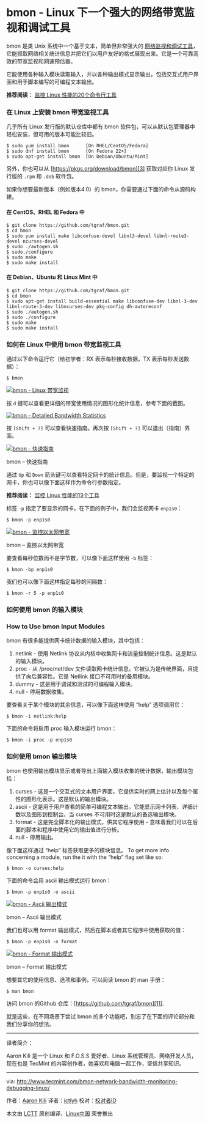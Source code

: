 bmon - Linux 下一个强大的网络带宽监视和调试工具
============================================================

bmon 是类 Unix 系统中一个基于文本，简单但非常强大的 [网络监视和调试工具][1]，它能抓取网络相关统计信息并把它们以用户友好的格式展现出来。它是一个可靠高效的带宽监视和网速预估器。

它能使用各种输入模块读取输入，并以各种输出模式显示输出，包括交互式用户界面和用于脚本编写的可编程文本输出。

**推荐阅读：** [监控 Linux 性能的20个命令行工具][2]

### 在 Linux 上安装 bmon 带宽监视工具

几乎所有 Linux 发行版的默认仓库中都有 bmon 软件包，可以从默认包管理器中轻松安装，但可用的版本可能比较旧。

```
$ sudo yum install bmon      [On RHEL/CentOS/Fedora]
$ sudo dnf install bmon      [On Fedora 22+]
$ sudo apt-get install bmon  [On Debian/Ubuntu/Mint]
```

另外，你也可以从 [https://pkgs.org/download/bmon][3] 获取对应你 Linux 发行版的 `.rpm` 和 `.deb` 软件包。

如果你想要最新版本（例如版本4.0）的 bmon，你需要通过下面的命令从源码构建。

#### 在 CentOS、RHEL 和 Fedora 中

```
$ git clone https://github.com/tgraf/bmon.git
$ cd bmon
$ sudo yum install make libconfuse-devel libnl3-devel libnl-route3-devel ncurses-devel
$ sudo ./autogen.sh
$ sudo./configure
$ sudo make
$ sudo make install
```

#### 在 Debian、Ubuntu 和 Linux Mint 中

```
$ git clone https://github.com/tgraf/bmon.git
$ cd bmon
$ sudo apt-get install build-essential make libconfuse-dev libnl-3-dev libnl-route-3-dev libncurses-dev pkg-config dh-autoreconf
$ sudo ./autogen.sh
$ sudo ./configure
$ sudo make
$ sudo make install
```

### 如何在 Linux 中使用 bmon 带宽监视工具

通过以下命令运行它（给初学者：RX 表示每秒接收数据，TX 表示每秒发送数据）：

```
$ bmon
```

[
 ![bmon - Linux 带宽监视](http://www.tecmint.com/wp-content/uploads/2017/02/bmon-Linux-Bandwidth-Monitoring.gif) 
][4]

按 `d` 键可以查看更详细的带宽使用情况的图形化统计信息，参考下面的截图。

[
 ![bmon - Detailed Bandwidth Statistics](http://www.tecmint.com/wp-content/uploads/2017/02/bmon-Detailed-Bandwidth-Statistics.gif) 
][5]

按 `[Shift + ?]` 可以查看快速指南。再次按 `[Shift + ?]` 可以退出（指南）界面。

[
 ![bmon - 快速指南](http://www.tecmint.com/wp-content/uploads/2017/02/bmon-Quick-Reference.png) 
][6]

bmon – 快速指南

通过 `Up` 和 `Down` 箭头键可以查看特定网卡的统计信息。但是，要监视一个特定的网卡，你也可以像下面这样作为命令行参数指定。

**推荐阅读：** [监控 Linux 性能的13个工具][7]

标签 `-p` 指定了要显示的网卡，在下面的例子中，我们会监视网卡 `enp1s0`：

```
$ bmon -p enp1s0
```
[
 ![bmon - 监控以太网带宽](http://www.tecmint.com/wp-content/uploads/2017/02/bmon-Monitor-Ethernet-Bandwidth.png) 
][8]

bmon – 监控以太网带宽

要查看每秒位数而不是字节数，可以像下面这样使用 `-b` 标签：

```
$ bmon -bp enp1s0
```

我们也可以像下面这样指定每秒的间隔数：

```
$ bmon -r 5 -p enp1s0
```

### 如何使用 bmon 的输入模块
### How to Use bmon Input Modules

bmon 有很多能提供网卡统计数据的输入模块，其中包括：

1.	netlink - 使用 Netlink 协议从内核中收集网卡和流量控制统计信息。这是默认的输入模块。
2.	proc - 从 /proc/net/dev 文件读取网卡统计信息。它被认为是传统界面，且提供了向后兼容性。它是 Netlink 接口不可用时的备用模块。
3.	dummy - 这是用于调试和测试的可编程输入模块。
4.	null - 停用数据收集。

要查看关于某个模块的其余信息，可以像下面这样使用 “help” 选项调用它：

```
$ bmon -i netlink:help
```

下面的命令将启用 proc 输入模块运行 bmon：

```
$ bmon -i proc -p enp1s0
```

### 如何使用 bmon 输出模块

bmon 也使用输出模块显示或者导出上面输入模块收集的统计数据，输出模块包括：

1.	curses - 这是一个交互式的文本用户界面，它提供实时的网上估计以及每个属性的图形化表示。这是默认的输出模块。
2.	ascii - 这是用于用户查看的简单可编程文本输出。它能显示网卡列表、详细计数以及图形到控制台。当 curses 不可用时这是默认的备选输出模块。
3.	format - 这是完全脚本化的输出模式，供其它程序使用 - 意味着我们可以在后面的脚本和程序中使用它的输出值进行分析。
4.	null - 停用输出。

像下面这样通过 “help” 标签获取更多的模块信息。
To get more info concerning a module, run the it with the “help” flag set like so:

```
$ bmon -o curses:help
```

下面的命令会用 ascii 输出模式运行 bmon：
```
$ bmon -p enp1s0 -o ascii  
```
[
 ![bmon - Ascii 输出模式](http://www.tecmint.com/wp-content/uploads/2017/02/bmon-Ascii-Output-Mode.png) 
][9]

bmon – Ascii 输出模式

我们也可以用 format 输出模式，然后在脚本或者其它程序中使用获取的值：

```
$ bmon -p enp1s0 -o format
```
[
 ![bmon - Format 输出模式](http://www.tecmint.com/wp-content/uploads/2017/02/bmon-format-output-mode.png) 
][10]

bmon – Format 输出模式

想要其它的使用信息、选项和事例，可以阅读 bmon 的 man 手册：

```
$ man bmon 
```

访问 bmon 的Github 仓库：[https://github.com/tgraf/bmon][11].

就是这些，在不同场景下尝试 bmon 的多个功能吧，别忘了在下面的评论部分和我们分享你的想法。

--------------------------------------------------------------------------------

译者简介：

Aaron Kili 是一个 Linux 和 F.O.S.S 爱好者、Linux 系统管理员、网络开发人员，现在也是 TecMint 的内容创作者，她喜欢和电脑一起工作，坚信共享知识。

--------------------------------------------------------------------------------

via: http://www.tecmint.com/bmon-network-bandwidth-monitoring-debugging-linux/

作者：[Aaron Kili][a]
译者：[ictlyh](https://github.com/ictlyh)
校对：[校对者ID](https://github.com/校对者ID)

本文由 [LCTT](https://github.com/LCTT/TranslateProject) 原创编译，[Linux中国](https://linux.cn/) 荣誉推出

[a]:http://www.tecmint.com/author/aaronkili/

[1]:http://www.tecmint.com/bcc-best-linux-performance-monitoring-tools/
[2]:http://www.tecmint.com/command-line-tools-to-monitor-linux-performance/
[3]:https://pkgs.org/download/bmon
[4]:http://www.tecmint.com/wp-content/uploads/2017/02/bmon-Linux-Bandwidth-Monitoring.gif
[5]:http://www.tecmint.com/wp-content/uploads/2017/02/bmon-Detailed-Bandwidth-Statistics.gif
[6]:http://www.tecmint.com/wp-content/uploads/2017/02/bmon-Quick-Reference.png
[7]:http://www.tecmint.com/linux-performance-monitoring-tools/
[8]:http://www.tecmint.com/wp-content/uploads/2017/02/bmon-Monitor-Ethernet-Bandwidth.png
[9]:http://www.tecmint.com/wp-content/uploads/2017/02/bmon-Ascii-Output-Mode.png
[10]:http://www.tecmint.com/wp-content/uploads/2017/02/bmon-format-output-mode.png
[11]:https://github.com/tgraf/bmon
